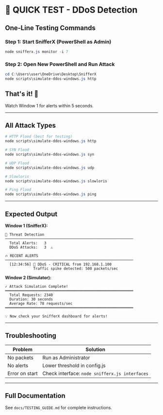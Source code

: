 # 🚀 QUICK TEST - DDoS Detection

## One-Line Testing Commands

### Step 1: Start SnifferX (PowerShell as Admin)
```powershell
node snifferx.js monitor -i 7
```

### Step 2: Open New PowerShell and Run Attack
```powershell
cd C:\Users\user\OneDrive\Desktop\SnifferX
node scripts\simulate-ddos-windows.js http
```

## That's it! 🎉

Watch Window 1 for alerts within 5 seconds.

---

## All Attack Types

```powershell
# HTTP Flood (best for testing)
node scripts\simulate-ddos-windows.js http

# SYN Flood
node scripts\simulate-ddos-windows.js syn

# UDP Flood
node scripts\simulate-ddos-windows.js udp

# Slowloris
node scripts\simulate-ddos-windows.js slowloris

# Ping Flood
node scripts\simulate-ddos-windows.js ping
```

---

## Expected Output

**Window 1 (SnifferX):**
```
🚨 Threat Detection
───────────────────────────────────────────────────────────
  Total Alerts:   3
  DDoS Attacks:   3  ⚠️

🔥 RECENT ALERTS
───────────────────────────────────────────────────────────
  [12:34:56] 🚨 DDoS - CRITICAL from 192.168.1.100
             Traffic spike detected: 500 packets/sec
```

**Window 2 (Simulator):**
```
✓ Attack Simulation Complete!
═══════════════════════════════════════════════════════════
  Total Requests: 2340
  Duration: 30 seconds
  Average Rate: 78 requests/sec
═══════════════════════════════════════════════════════════

💡 Now check your SnifferX dashboard for alerts!
```

---

## Troubleshooting

| Problem | Solution |
|---------|----------|
| No packets | Run as Administrator |
| No alerts | Lower threshold in config.js |
| Error on start | Check interface: `node snifferx.js interfaces` |

---

## Full Documentation

See `docs/TESTING_GUIDE.md` for complete instructions.

